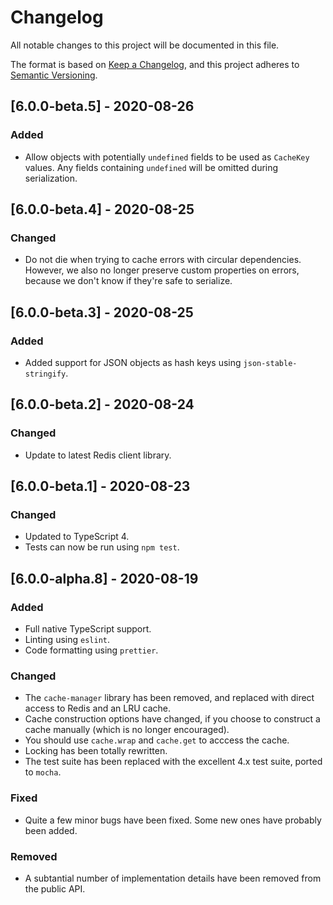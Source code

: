 # Changelog

All notable changes to this project will be documented in this file.

The format is based on [Keep a Changelog](https://keepachangelog.com/en/1.0.0/), and this project adheres to [Semantic Versioning](https://semver.org/spec/v2.0.0.html).

## [6.0.0-beta.5] - 2020-08-26

### Added

- Allow objects with potentially `undefined` fields to be used as `CacheKey` values. Any fields containing `undefined` will be omitted during serialization.

## [6.0.0-beta.4] - 2020-08-25

### Changed

- Do not die when trying to cache errors with circular dependencies. However, we also no longer preserve custom properties on errors, because we don't know if they're safe to serialize.

## [6.0.0-beta.3] - 2020-08-25

### Added

- Added support for JSON objects as hash keys using `json-stable-stringify`.

## [6.0.0-beta.2] - 2020-08-24

### Changed

- Update to latest Redis client library.

## [6.0.0-beta.1] - 2020-08-23

### Changed

- Updated to TypeScript 4.
- Tests can now be run using `npm test`.

## [6.0.0-alpha.8] - 2020-08-19

### Added

- Full native TypeScript support.
- Linting using `eslint`.
- Code formatting using `prettier`.

### Changed

- The `cache-manager` library has been removed, and replaced with direct access to Redis and an LRU cache.
- Cache construction options have changed, if you choose to construct a cache manually (which is no longer encouraged).
- You should use `cache.wrap` and `cache.get` to acccess the cache.
- Locking has been totally rewritten.
- The test suite has been replaced with the excellent 4.x test suite, ported to `mocha`.

### Fixed

- Quite a few minor bugs have been fixed. Some new ones have probably been added.

### Removed

- A subtantial number of implementation details have been removed from the public API.
